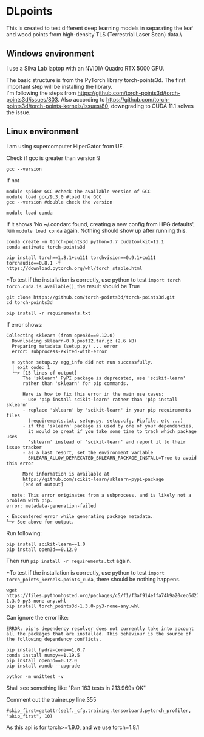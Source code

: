# DLpoints

This is created to test different deep learning models in separating the leaf and wood points from high-density TLS (Terrestrial Laser Scan) data.\

## Windows environment
I use a Silva Lab laptop with an NVIDIA Quadro RTX 5000 GPU.

The basic structure is from the PyTorch library torch-points3d. The first important step will be installing the library.\
I'm following the steps from https://github.com/torch-points3d/torch-points3d/issues/803. Also according to https://github.com/torch-points3d/torch-points-kernels/issues/80, downgrading to CUDA 11.1 solves the issue. 

## Linux environment
I am using supercomputer HiperGator from UF.

Check if gcc is greater than version 9
```
gcc --version
```
If not
```
module spider GCC #check the available version of GCC
module load gcc/9.3.0 #load the GCC
gcc --version #double check the version
```
```
module load conda
```
If it shows 'No ~/.condarc found, creating a new config from HPG defaults', run ```module load conda``` again. Nothing should show up after running this.
```
conda create -n torch-points3d python=3.7 cudatoolkit=11.1
conda activate torch-points3d
```
```
pip install torch==1.8.1+cu111 torchvision==0.9.1+cu111 torchaudio==0.8.1 -f https://download.pytorch.org/whl/torch_stable.html
```
*To test if the installation is correctly, use python to test ```import torch torch.cuda.is_available()```, the result should be True
```
git clone https://github.com/torch-points3d/torch-points3d.git
cd torch-points3d
```
```
pip install -r requirements.txt
```
If error shows:
```
Collecting sklearn (from open3d==0.12.0)
  Downloading sklearn-0.0.post12.tar.gz (2.6 kB)
  Preparing metadata (setup.py) ... error
  error: subprocess-exited-with-error
  
  × python setup.py egg_info did not run successfully.
  │ exit code: 1
  ╰─> [15 lines of output]
      The 'sklearn' PyPI package is deprecated, use 'scikit-learn'
      rather than 'sklearn' for pip commands.
      
      Here is how to fix this error in the main use cases:
      - use 'pip install scikit-learn' rather than 'pip install sklearn'
      - replace 'sklearn' by 'scikit-learn' in your pip requirements files
        (requirements.txt, setup.py, setup.cfg, Pipfile, etc ...)
      - if the 'sklearn' package is used by one of your dependencies,
        it would be great if you take some time to track which package uses
        'sklearn' instead of 'scikit-learn' and report it to their issue tracker
      - as a last resort, set the environment variable
        SKLEARN_ALLOW_DEPRECATED_SKLEARN_PACKAGE_INSTALL=True to avoid this error
      
      More information is available at
      https://github.com/scikit-learn/sklearn-pypi-package
      [end of output]
  
  note: This error originates from a subprocess, and is likely not a problem with pip.
error: metadata-generation-failed

× Encountered error while generating package metadata.
╰─> See above for output.
```
Run following:
```
pip install scikit-learn==1.0
pip install open3d==0.12.0
```
Then run ```pip install -r requirements.txt``` again.

*To test if the installation is correctly, use python to test ```import torch_points_kernels.points_cuda```, there should be nothing happens.
```
wget https://files.pythonhosted.org/packages/c5/f1/f3af914effa74b9a20cec6d27896ade54c01af1c402b9e176de56d0150c7/torch_points3d-1.3.0-py3-none-any.whl
pip install torch_points3d-1.3.0-py3-none-any.whl
```
Can ignore the error like: 
```
ERROR: pip's dependency resolver does not currently take into account all the packages that are installed. This behaviour is the source of the following dependency conflicts.
```
```
pip install hydra-core==1.0.7
conda install numpy==1.19.5
pip install open3d==0.12.0
pip install wandb --upgrade
```
```
python -m unittest -v
```
Shall see something like "Ran 163 tests in 213.969s OK"

Comment out the trainer.py line.355
```
#skip_first=getattr(self._cfg.training.tensorboard.pytorch_profiler, "skip_first", 10)
```
As this api is for torch>=1.9.0, and we use torch=1.8.1

